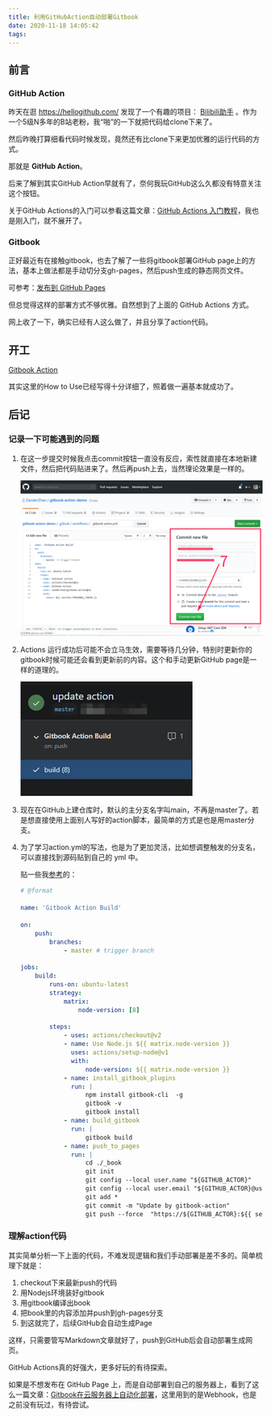 ```yaml
---
title: 利用GitHubAction自动部署Gitbook
date: 2020-11-18 14:05:42
tags:
---
```




## 前言

### GitHub Action

昨天在逛 https://hellogithub.com/ 发现了一个有趣的项目： [Bilibili助手](https://github.com/srcrs/BilibiliTask) 。作为一个5级N多年的B站老粉，我“啪”的一下就把代码给clone下来了。

然后昨晚打算细看代码时候发现，竟然还有比clone下来更加优雅的运行代码的方式。

那就是 **GitHub Action**。

后来了解到其实GitHub Action早就有了，奈何我玩GitHub这么久都没有特意关注这个按钮。

关于GitHub Actions的入门可以参看这篇文章：[GitHub Actions 入门教程](http://www.ruanyifeng.com/blog/2019/09/getting-started-with-github-actions.html)，我也是刚入门，就不展开了。

### Gitbook

正好最近有在接触gitbook，也去了解了一些将gitbook部署GitHub page上的方法，基本上做法都是手动切分支gh-pages，然后push生成的静态网页文件。

可参考：[发布到 GitHub Pages](http://www.chengweiyang.cn/gitbook/github-pages/README.html)

但总觉得这样的部署方式不够优雅。自然想到了上面的 GitHub Actions 方式。

网上收了一下，确实已经有人这么做了，并且分享了action代码。



## 开工

[Gitbook Action](https://github.com/marketplace/actions/gitbook-action)

其实这里的How to Use已经写得十分详细了，照着做一遍基本就成功了。



## 后记

### 记录一下可能遇到的问题

1. 在这一步提交时候我点击commit按钮一直没有反应，索性就直接在本地新建文件，然后把代码贴进来了。然后再push上去，当然理论效果是一样的。

   ![image-20201118154827614](利用GitHubAction自动部署Gitbook/image-20201118154827614.png)
  

2. Actions 运行成功后可能不会立马生效，需要等待几分钟，特别时更新你的gitbook时候可能还会看到更新前的内容。这个和手动更新GitHub page是一样的道理的。

   ![image-20201118155341897](利用GitHubAction自动部署Gitbook/image-20201118155341897.png)

3. 现在在GitHub上建仓库时，默认的主分支名字叫main，不再是master了。若是想直接使用上面别人写好的action脚本，最简单的方式是也是用master分支。

4. 为了学习action.yml的写法，也是为了更加灵活，比如想调整触发的分支名，可以直接找到源码贴到自己的 yml 中。

   贴一些我[参考](https://github.com/ZanderZhao/gitbook-action/blob/master/archive/v1.1-simple-gitbook-action.yml)的：

   ```yml
   # @format
   
   name: 'Gitbook Action Build'
   
   on:
       push:
           branches:
               - master # trigger branch
   
   jobs:
       build:
           runs-on: ubuntu-latest
           strategy:
               matrix:
                   node-version: [8]
   
           steps:
               - uses: actions/checkout@v2
               - name: Use Node.js ${{ matrix.node-version }}
                 uses: actions/setup-node@v1
                 with:
                     node-version: ${{ matrix.node-version }}
               - name: install_gitbook_plugins
                 run: |
                     npm install gitbook-cli  -g
                     gitbook -v
                     gitbook install
               - name: build_gitbook
                 run: |
                     gitbook build
               - name: push_to_pages
                 run: |
                     cd ./_book
                     git init
                     git config --local user.name "${GITHUB_ACTOR}"
                     git config --local user.email "${GITHUB_ACTOR}@users.noreply.github.com"
                     git add *
                     git commit -m "Update by gitbook-action"
                     git push --force  "https://${GITHUB_ACTOR}:${{ secrets.PERSONAL_TOKEN }}@github.com/${GITHUB_REPOSITORY}.git" master:gh-pages
   ```

### 理解action代码

其实简单分析一下上面的代码，不难发现逻辑和我们手动部署是差不多的。简单梳理下就是：

1. checkout下来最新push的代码
2. 用Nodejs环境装好gitbook
3. 用gitbook编译出book
4. 把book里的内容添加并push到gh-pages分支
5. 到这就完了，后续GitHub会自动生成Page



这样，只需要管写Markdown文章就好了，push到GitHub后会自动部署生成网页。

GitHub Actions真的好强大，更多好玩的有待探索。

如果是不想发布在 GitHub Page 上，而是自动部署到自己的服务器上，看到了这么一篇文章：[Gitbook在云服务器上自动化部署](https://zhuanlan.zhihu.com/p/103786779)，这里用到的是Webhook，也是之前没有玩过，有待尝试。